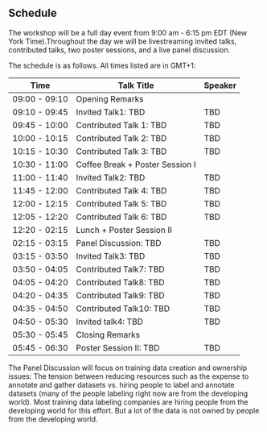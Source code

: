 ## Schedule

The workshop will be a full day event from 9:00 am - 6:15 pm EDT (New York Time).Throughout the day we will be livestreaming invited talks, contributed talks, two poster sessions, and a live panel discussion.

The schedule is as follows. All times listed are in GMT+1:

|Time           |Talk Title         |Speaker |
| ------------- | ----------------- | ------ |
|09:00 - 09:10 |Opening Remarks | |
|09:10 - 09:45 |Invited Talk1: TBD |TBD |
|09:45 - 10:00 |Contributed Talk 1:  TBD |TBD |
|10:00 - 10:15 |Contributed Talk 2:  TBD |TBD |
|10:15 - 10:30 |Contributed Talk 3:  TBD |TBD |
|10:30 - 11:00 |Coffee Break + Poster Session I| |
|11:00 - 11:40 |Invited Talk2:  TBD |TBD |
|11:45 - 12:00 |Contributed Talk 4:  TBD |TBD |
|12:00 - 12:15 |Contributed Talk 5: TBD |TBD |
|12:05 - 12:20 |Contributed Talk 6: TBD |TBD |
|12:20 - 02:15 |Lunch + Poster Session II | |
|02:15 - 03:15 |Panel Discussion:  TBD |TBD |
|03:15 - 03:50 |Invited Talk3: TBD |TBD |
|03:50 - 04:05 |Contributed Talk7: TBD |TBD |
|04:05 - 04:20 |Contributed Talk8: TBD |TBD |
|04:20 - 04:35 |Contributed Talk9: TBD |TBD |
|04:35 - 04:50 |Contributed Talk10: TBD |TBD |
|04:50 - 05:30 |Invited talk4: TBD |TBD |
|05:30 - 05:45 |Closing Remarks | |
|05:45 - 06:30 |Poster Session II: TBD |TBD |


The Panel Discussion will focus on training data creation and ownership issues: The tension between reducing resources such as the expense to annotate and gather datasets vs. hiring people to label and annotate datasets (many of the people labeling right now are from the developing world). Most training data labeling companies are hiring people from the developing world for this effort. But a lot of the data is not owned by people from the developing world.
